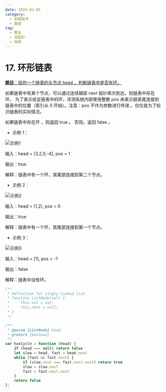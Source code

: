 ```yaml
---
date: 2024-01-01
category:
  - 前端技术
  - 面经
tag:
  - 算法
  - 双指针
  - 哈希
---
```


# 17. 环形链表

[**题目**：给你一个链表的头节点 head ，判断链表中是否有环。](https://leetcode.cn/problems/linked-list-cycle/description/)

如果链表中有某个节点，可以通过连续跟踪 next 指针再次到达，则链表中存在环。 为了表示给定链表中的环，评测系统内部使用整数 pos 来表示链表尾连接到链表中的位置（索引从 0 开始）。注意：pos 不作为参数进行传递 。仅仅是为了标识链表的实际情况。

如果链表中存在环 ，则返回 true 。 否则，返回 false 。

- 示例 1：

![示例1](https://assets.leetcode-cn.com/aliyun-lc-upload/uploads/2018/12/07/circularlinkedlist.png)

输入：head = [3,2,0,-4], pos = 1

输出：true

解释：链表中有一个环，其尾部连接到第二个节点。

- 示例 2：

![示例2](https://assets.leetcode-cn.com/aliyun-lc-upload/uploads/2018/12/07/circularlinkedlist_test2.png)

输入：head = [1,2], pos = 0

输出：true

解释：链表中有一个环，其尾部连接到第一个节点。

- 示例 3：

![示例3](https://assets.leetcode-cn.com/aliyun-lc-upload/uploads/2018/12/07/circularlinkedlist_test3.png)

输入：head = [1], pos = -1

输出：false

解释：链表中没有环。

```js
/**
 * Definition for singly-linked list.
 * function ListNode(val) {
 *     this.val = val;
 *     this.next = null;
 * }
 */

/**
 * @param {ListNode} head
 * @return {boolean}
 */
var hasCycle = function (head) {
    if (head === null) return false
    let slow = head, fast = head.next
    while (fast && fast.next) {
        if (slow.next === fast.next.next) return true
        slow = slow.next
        fast = fast.next.next
    }
    return false
};
```

